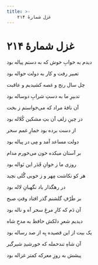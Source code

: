 ```yaml
---
title: >-
    غزل شمارهٔ ۲۱۴
---
```

# غزل شمارهٔ ۲۱۴

<div class="b" id="bn1"><div class="m1"><p>دیدم به خوابِ خوش که به دستم پیاله بود</p></div>
<div class="m2"><p>تعبیر رفت و کار به دولت حواله بود</p></div></div>
<div class="b" id="bn2"><div class="m1"><p>چل سال رنج و غصه کشیدیم و عاقبت</p></div>
<div class="m2"><p>تدبیرِ ما به دستِ شرابِ دوساله بود</p></div></div>
<div class="b" id="bn3"><div class="m1"><p>آن نافهٔ مراد که می‌خواستم ز بخت</p></div>
<div class="m2"><p>در چینِ زلفِ آن بتِ مشکین کُلاله بود</p></div></div>
<div class="b" id="bn4"><div class="m1"><p>از دست برده بود خمارِ غمم سحر</p></div>
<div class="m2"><p>دولت مساعد آمد و مِی در پیاله بود</p></div></div>
<div class="b" id="bn5"><div class="m1"><p>بر آستان میکده خون می‌خورم مدام</p></div>
<div class="m2"><p>روزی ما ز خوانِ قَدَر این نَواله بود</p></div></div>
<div class="b" id="bn6"><div class="m1"><p>هر کو نکاشت مِهر و ز خوبی گُلی نچید</p></div>
<div class="m2"><p>در رهگذار باد نگهبانِ لاله بود</p></div></div>
<div class="b" id="bn7"><div class="m1"><p>بر طَرْفِ گلشنم گذر افتاد وقتِ صبح</p></div>
<div class="m2"><p>آن دَم که کارِ مرغِ سحر آه و ناله بود</p></div></div>
<div class="b" id="bn8"><div class="m1"><p>دیدیم شعرِ دلکش حافظ به مدحِ شاه</p></div>
<div class="m2"><p>یک بیت از این قصیده بِه از صد رساله بود</p></div></div>
<div class="b" id="bn9"><div class="m1"><p>آن شاهِ تندحمله که خورشیدِ شیرگیر</p></div>
<div class="m2"><p>پیشش به روزِ معرکه کمتر غزاله بود</p></div></div>